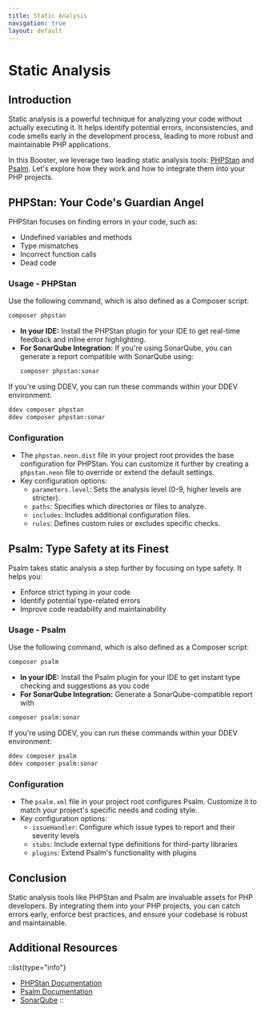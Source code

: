 ```yaml
---
title: Static Analysis
navigation: true
layout: default
---
```


# Static Analysis

## Introduction

Static analysis is a powerful technique for analyzing your code without actually executing it. It helps identify potential errors, inconsistencies, and code smells early in the development process, leading to more robust and maintainable PHP applications.

In this Booster, we leverage two leading static analysis tools: [PHPStan](https://phpstan.org/) and [Psalm](https://psalm.dev/). Let's explore how they work and how to integrate them into your PHP projects.

## PHPStan: Your Code's Guardian Angel

PHPStan focuses on finding errors in your code, such as:

* Undefined variables and methods
* Type mismatches
* Incorrect function calls
* Dead code

### Usage - PHPStan

Use the following command, which is also defined as a Composer script:

```bash
composer phpstan 
```

* **In your IDE:** Install the PHPStan plugin for your IDE to get real-time feedback and inline error highlighting.
* **For SonarQube Integration:**  If you're using SonarQube, you can generate a report compatible with SonarQube using:
     ```bash
     composer phpstan:sonar
     ```

If you're using DDEV, you can run these commands within your DDEV environment:

```bash
ddev composer phpstan
ddev composer phpstan:sonar
```

### Configuration
   * The `phpstan.neon.dist` file in your project root provides the base configuration for PHPStan. You can customize it further by creating a `phpstan.neon` file to override or extend the default settings.
   * Key configuration options:
     * `parameters.level`: Sets the analysis level (0-9, higher levels are stricter).
     * `paths`: Specifies which directories or files to analyze.
     * `includes`: Includes additional configuration files.
     * `rules`:  Defines custom rules or excludes specific checks.

## Psalm: Type Safety at its Finest

Psalm takes static analysis a step further by focusing on type safety. It helps you:

* Enforce strict typing in your code
* Identify potential type-related errors
* Improve code readability and maintainability

### Usage - Psalm

Use the following command, which is also defined as a Composer script:

```bash
composer psalm
```

* **In your IDE:** Install the Psalm plugin for your IDE to get instant type checking and suggestions as you code
* **For SonarQube Integration:** Generate a SonarQube-compatible report with
```bash
composer psalm:sonar
```

If you're using DDEV, you can run these commands within your DDEV environment:

```bash
ddev composer psalm
ddev composer psalm:sonar
```

### Configuration

   * The `psalm.xml` file in your project root configures Psalm. Customize it to match your project's specific needs and coding style.
   * Key configuration options:
     * `issueHandler`:  Configure which issue types to report and their severity levels
     * `stubs`: Include external type definitions for third-party libraries
     * `plugins`: Extend Psalm's functionality with plugins


## Conclusion

Static analysis tools like PHPStan and Psalm are invaluable assets for PHP developers. By integrating them into your PHP projects, you can catch errors early, enforce best practices, and ensure your codebase is robust and maintainable.

## Additional Resources

::list{type="info"}
* [PHPStan Documentation](https://phpstan.org/)
* [Psalm Documentation](https://psalm.dev/)
* [SonarQube](https://www.sonarqube.org/)
::
